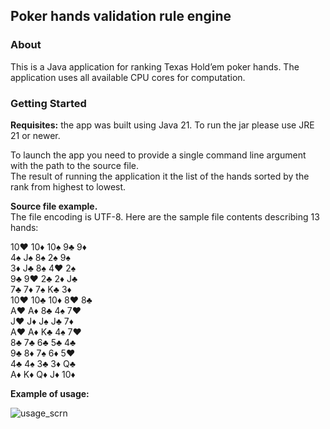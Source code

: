 ## Poker hands validation rule engine

### About
This is a Java application for ranking Texas Hold’em poker hands. 
The application uses all available CPU cores for computation. 


### Getting Started

**Requisites:** the app was built using Java 21. To run the jar please use JRE 21 or newer.

To launch the app you need to provide a single command line argument with the path to the source file.\
The result of running the application it the list of the hands sorted by the rank from highest to lowest.

**Source file example.**\
The file encoding is UTF-8. Here are the sample file contents describing 13 hands:

10♥ 10♦ 10♠ 9♣ 9♦\
4♠ J♠ 8♠ 2♠ 9♠\
3♦ J♣ 8♠ 4♥ 2♠\
9♣ 9♥ 2♣ 2♦ J♣\
7♣ 7♦ 7♠ K♣ 3♦\
10♥ 10♣ 10♦ 8♥ 8♣\
A♥ A♦ 8♣ 4♠ 7♥\
J♥ J♦ J♠ J♣ 7♦\
A♥ A♦ K♣ 4♠ 7♥\
8♣ 7♣ 6♣ 5♣ 4♣\
9♣ 8♦ 7♠ 6♦ 5♥\
4♣ 4♠ 3♣ 3♦ Q♣\
A♦ K♦ Q♦ J♦ 10♦

**Example of usage:**

![usage_scrn](https://github.com/oleksii-vlasiuk/poker-rules-engine/assets/29385959/bfaaf6aa-e5b8-4b04-b79b-e549b7540d60)
